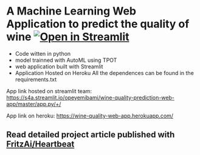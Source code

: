 # A Machine Learning Web Application to predict the quality of wine [![Open in Streamlit](https://static.streamlit.io/badges/streamlit_badge_black_white.svg)](https://share.streamlit.io/opeyemibami/wine-quality-prediction-web-app/master/app.py/+/)
- Code witten in python
- model trainned with AutoML using TPOT
- web application built with Streamlit 
- Application Hosted on Heroku 
All the dependences can be found in the requirements.txt 

App link hosted on streamlit team: https://s4a.streamlit.io/opeyemibami/wine-quality-prediction-web-app/master/app.py/+/

App link on heroku: https://wine-quality-web-app.herokuapp.com/

## Read detailed project article published with [FritzAi/Heartbeat](https://heartbeat.comet.ml/deploy-a-machine-learning-model-as-a-web-application-part-1-a1c1ff624f7a)

